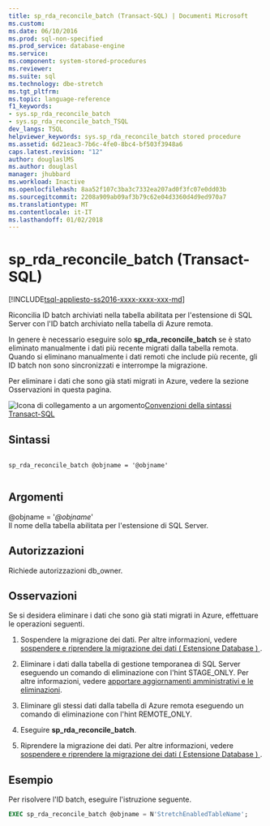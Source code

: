 ```yaml
---
title: sp_rda_reconcile_batch (Transact-SQL) | Documenti Microsoft
ms.custom: 
ms.date: 06/10/2016
ms.prod: sql-non-specified
ms.prod_service: database-engine
ms.service: 
ms.component: system-stored-procedures
ms.reviewer: 
ms.suite: sql
ms.technology: dbe-stretch
ms.tgt_pltfrm: 
ms.topic: language-reference
f1_keywords:
- sys.sp_rda_reconcile_batch
- sys.sp_rda_reconcile_batch_TSQL
dev_langs: TSQL
helpviewer_keywords: sys.sp_rda_reconcile_batch stored procedure
ms.assetid: 6d21eac3-7b6c-4fe0-8bc4-bf503f3948a6
caps.latest.revision: "12"
author: douglaslMS
ms.author: douglasl
manager: jhubbard
ms.workload: Inactive
ms.openlocfilehash: 8aa52f107c3ba3c7332ea207ad0f3fc07e0dd03b
ms.sourcegitcommit: 2208a909ab09af3b79c62e04d3360d4d9ed970a7
ms.translationtype: MT
ms.contentlocale: it-IT
ms.lasthandoff: 01/02/2018
---
```

# <a name="syssprdareconcilebatch-transact-sql"></a>sp_rda_reconcile_batch (Transact-SQL)
[!INCLUDE[tsql-appliesto-ss2016-xxxx-xxxx-xxx-md](../../includes/tsql-appliesto-ss2016-xxxx-xxxx-xxx-md.md)]

  Riconcilia ID batch archiviati nella tabella abilitata per l'estensione di SQL Server con l'ID batch archiviato nella tabella di Azure remota.  
  
 In genere è necessario eseguire solo **sp_rda_reconcile_batch** se è stato eliminato manualmente i dati più recente migrati dalla tabella remota. Quando si eliminano manualmente i dati remoti che include più recente, gli ID batch non sono sincronizzati e interrompe la migrazione.  
 
 Per eliminare i dati che sono già stati migrati in Azure, vedere la sezione Osservazioni in questa pagina.
  
 ![Icona di collegamento a un argomento](../../database-engine/configure-windows/media/topic-link.gif "Icona di collegamento a un argomento")[Convenzioni della sintassi Transact-SQL](../../t-sql/language-elements/transact-sql-syntax-conventions-transact-sql.md)  
   
## <a name="syntax"></a>Sintassi  
  
```  
  
sp_rda_reconcile_batch @objname = '@objname'  
  
```  
  
## <a name="arguments"></a>Argomenti  
 @objname = '*@objname*'  
 Il nome della tabella abilitata per l'estensione di SQL Server.  
  
## <a name="permissions"></a>Autorizzazioni  
 Richiede autorizzazioni db_owner.  
  
## <a name="remarks"></a>Osservazioni  
 Se si desidera eliminare i dati che sono già stati migrati in Azure, effettuare le operazioni seguenti.  
  
1.  Sospendere la migrazione dei dati. Per altre informazioni, vedere [sospendere e riprendere la migrazione dei dati &#40; Estensione Database &#41; ](../../sql-server/stretch-database/pause-and-resume-data-migration-stretch-database.md).  
  
2.  Eliminare i dati dalla tabella di gestione temporanea di SQL Server eseguendo un comando di eliminazione con l'hint STAGE_ONLY. Per altre informazioni, vedere [apportare aggiornamenti amministrativi e le eliminazioni](../../sql-server/stretch-database/manage-and-troubleshoot-stretch-database.md#adminHints).
  
3.  Eliminare gli stessi dati dalla tabella di Azure remota eseguendo un comando di eliminazione con l'hint REMOTE_ONLY.  
  
4.  Eseguire **sp_rda_reconcile_batch**.  
  
5.  Riprendere la migrazione dei dati. Per altre informazioni, vedere [sospendere e riprendere la migrazione dei dati &#40; Estensione Database &#41; ](../../sql-server/stretch-database/pause-and-resume-data-migration-stretch-database.md).  
  
## <a name="example"></a>Esempio  
 Per risolvere l'ID batch, eseguire l'istruzione seguente.  
  
```sql  
EXEC sp_rda_reconcile_batch @objname = N'StretchEnabledTableName';  
```  
  
  
